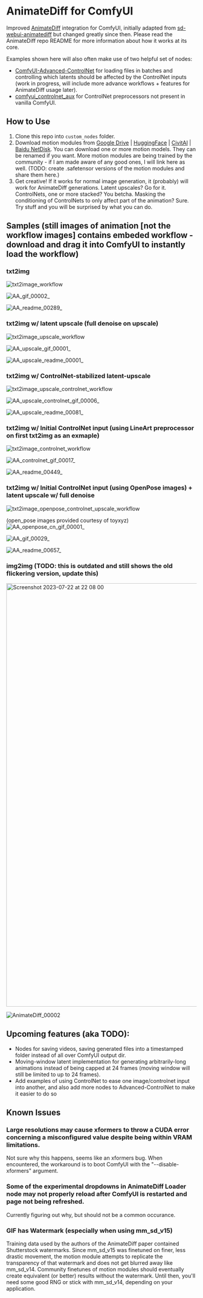 # AnimateDiff for ComfyUI

Improved [AnimateDiff](https://github.com/guoyww/AnimateDiff/) integration for ComfyUI, initially adapted from [sd-webui-animatediff](https://github.com/continue-revolution/sd-webui-animatediff) but changed greatly since then. Please read the AnimateDiff repo README for more information about how it works at its core.

Examples shown here will also often make use of two helpful set of nodes:
- [ComfyUI-Advanced-ControlNet](https://github.com/Kosinkadink/ComfyUI-Advanced-ControlNet) for loading files in batches and controlling which latents should be affected by the ControlNet inputs (work in progress, will include more advance workflows + features for AnimateDiff usage later).
- [comfyui_controlnet_aux](https://github.com/Fannovel16/comfyui_controlnet_aux) for ControlNet preprocessors not present in vanilla ComfyUI.

## How to Use

1. Clone this repo into `custom_nodes` folder.
2. Download motion modules from [Google Drive](https://drive.google.com/drive/folders/1EqLC65eR1-W-sGD0Im7fkED6c8GkiNFI) | [HuggingFace](https://huggingface.co/guoyww/animatediff) | [CivitAI](https://civitai.com/models/108836) | [Baidu NetDisk](https://pan.baidu.com/s/18ZpcSM6poBqxWNHtnyMcxg?pwd=et8y). You can download one or more motion models. They can be renamed if you want. More motion modules are being trained by the community - if I am made aware of any good ones, I will link here as well. (TODO: create .safetensor versions of the motion modules and share them here.)
3. Get creative! If it works for normal image generation, it (probably) will work for AnimateDiff generations. Latent upscales? Go for it. ControlNets, one or more stacked? You betcha. Masking the conditioning of ControlNets to only affect part of the animation? Sure. Try stuff and you will be surprised by what you can do.

## Samples (still images of animation [not the workflow images] contains embeded workflow - download and drag it into ComfyUI to instantly load the workflow)

### txt2img

![txt2image_workflow](https://github.com/Kosinkadink/ComfyUI-AnimateDiff/assets/7365912/21d35c6d-1e61-4d05-81a1-87a07da35e67)

![AA_gif_00002_](https://github.com/Kosinkadink/ComfyUI-AnimateDiff/assets/7365912/91933fb2-5b0b-4f41-a57a-ebebb604bd9d)

![AA_readme_00289_](https://github.com/Kosinkadink/ComfyUI-AnimateDiff/assets/7365912/6ed622ef-cc79-42bc-81c7-81a69eb48f38)


### txt2img w/ latent upscale (full denoise on upscale)

![txt2image_upscale_workflow](https://github.com/Kosinkadink/ComfyUI-AnimateDiff/assets/7365912/0eff4c23-ed61-412c-a9cf-533e26b4fe3a)

![AA_upscale_gif_00001_](https://github.com/Kosinkadink/ComfyUI-AnimateDiff/assets/7365912/4ca8abd2-0b48-41d6-9eea-ed1467a68f5f)

![AA_upscale_readme_00001_](https://github.com/Kosinkadink/ComfyUI-AnimateDiff/assets/7365912/328ba63a-67a7-4ce7-937e-97ceebc4d79f)


### txt2img w/ ControlNet-stabilized latent-upscale

![txt2image_upscale_controlnet_workflow](https://github.com/Kosinkadink/ComfyUI-AnimateDiff/assets/7365912/54167762-55ce-4776-a09e-e655c5fe049a)

![AA_upscale_controlnet_gif_00006_](https://github.com/Kosinkadink/ComfyUI-AnimateDiff/assets/7365912/480c9bed-132c-489c-9682-39856b87fedb)

![AA_upscale_readme_00081_](https://github.com/Kosinkadink/ComfyUI-AnimateDiff/assets/7365912/13476d34-2d46-43e6-af88-ae43e44cb6de)


### txt2img w/ Initial ControlNet input (using LineArt preprocessor on first txt2img as an exmaple)

![txt2image_controlnet_workflow](https://github.com/Kosinkadink/ComfyUI-AnimateDiff/assets/7365912/4d48ee81-42e3-4a27-b9ff-81b662bc602b)

![AA_controlnet_gif_00017_](https://github.com/Kosinkadink/ComfyUI-AnimateDiff/assets/7365912/de149c0f-bc1d-4bb9-8b4d-b10686e5b09f)

![AA_readme_00449_](https://github.com/Kosinkadink/ComfyUI-AnimateDiff/assets/7365912/9261a7ab-4272-4799-90b3-ef5c774e650a)


### txt2img w/ Initial ControlNet input (using OpenPose images) + latent upscale w/ full denoise

![txt2image_openpose_controlnet_upscale_workflow](https://github.com/Kosinkadink/ComfyUI-AnimateDiff/assets/7365912/c8330b1f-7d70-42b8-8189-bada4d889c1f)

(open_pose images provided courtesy of toyxyz)
![AA_openpose_cn_gif_00001_](https://github.com/Kosinkadink/ComfyUI-AnimateDiff/assets/7365912/23291941-864d-495a-8ba8-d02e05756396)

![AA_gif_00029_](https://github.com/Kosinkadink/ComfyUI-AnimateDiff/assets/7365912/8367b24e-dfe5-4942-8e21-ac5a562be731)

![AA_readme_00657_](https://github.com/Kosinkadink/ComfyUI-AnimateDiff/assets/7365912/af2b6012-a0eb-4802-8785-2e05832e0d1c)


### img2img (TODO: this is outdated and still shows the old flickering version, update this)
<img width="1121" alt="Screenshot 2023-07-22 at 22 08 00" src="https://github.com/ArtVentureX/comfyui-animatediff/assets/133728487/600f96b0-df21-4437-917f-7eda35ab6363">

![AnimateDiff_00002](https://github.com/ArtVentureX/comfyui-animatediff/assets/133728487/c78d64b9-b308-41ec-9804-bbde654d0b47)


## Upcoming features (aka TODO):
- Nodes for saving videos, saving generated files into a timestamped folder instead of all over ComfyUI output dir.
- Moving-window latent implementation for generating arbitrarily-long animations instead of being capped at 24 frames (moving window will still be limited to up to 24 frames).
- Add examples of using ControlNet to ease one image/controlnet input into another, and also add more nodes to Advanced-ControlNet to make it easier to do so


## Known Issues

### Large resolutions may cause xformers to throw a CUDA error concerning a misconfigured value despite being within VRAM limitations.

Not sure why this happens, seems like an xformers bug. When encountered, the workaround is to boot ComfyUI with the "--disable-xformers" argument.

### Some of the experimental dropdowns in AnimateDiff Loader node may not properly reload after ComfyUI is restarted and page not being refreshed.

Currently figuring out why, but should not be a common occurance.

### GIF has Watermark (especially when using mm_sd_v15)

Training data used by the authors of the AnimateDiff paper contained Shutterstock watermarks. Since mm_sd_v15 was finetuned on finer, less drastic movement, the motion module attempts to replicate the transparency of that watermark and does not get blurred away like mm_sd_v14. Community finetunes of motion modules should eventually create equivalent (or better) results without the watermark. Until then, you'll need some good RNG or stick with mm_sd_v14, depending on your application.
